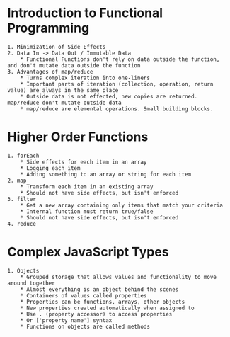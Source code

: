 # Introduction to Functional Programming
	1. Minimization of Side Effects
	2. Data In -> Data Out / Immutable Data
		* Functional Functions don't rely on data outside the function, and don't mutate data outside the function
	3. Advantages of map/reduce
		* Turns complex iteration into one-liners
		* Important parts of iteration (collection, operation, return value) are always in the same place
		* Outside data is not effected, new copies are returned. map/reduce don't mutate outside data
		* map/reduce are elemental operations. Small building blocks.

# Higher Order Functions
	1. forEach
		* Side effects for each item in an array
		* Logging each item
		* Adding something to an array or string for each item
	2. map
		* Transform each item in an existing array
		* Should not have side effects, but isn't enforced
	3. filter
		* Get a new array containing only items that match your criteria
		* Internal function must return true/false
		* Should not have side effects, but isn't enforced
	4. reduce

# Complex JavaScript Types
	1. Objects
		* Grouped storage that allows values and functionality to move around together
		* Almost everything is an object behind the scenes
		* Containers of values called properties
		* Properties can be functions, arrays, other objects
		* New properties created automatically when assigned to
		* Use . (property accessor) to access properties
		* Or ['property name'] syntax
		* Functions on objects are called methods
